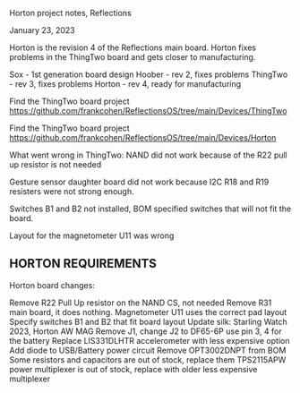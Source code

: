 Horton project notes, Reflections

January 23, 2023

Horton is the revision 4 of the Reflections main board. Horton
fixes problems in the ThingTwo board and gets closer to manufacturing.

Sox - 1st generation board design
Hoober - rev 2, fixes problems
ThingTwo - rev 3, fixes problems
Horton - rev 4, ready for manufacturing

Find the ThingTwo board project
https://github.com/frankcohen/ReflectionsOS/tree/main/Devices/ThingTwo

Find the ThingTwo board project
https://github.com/frankcohen/ReflectionsOS/tree/main/Devices/Horton

What went wrong in ThingTwo:
  NAND did not work because of the R22 pull up resistor is not needed

  Gesture sensor daughter board did not work because I2C R18 and R19 resisters were
  not strong enough.
  
  Switches B1 and B2 not installed, BOM specified switches that will not fit the board.
  
  Layout for the magnetometer U11 was wrong
  
HORTON REQUIREMENTS
---------------------

Horton board changes:

  Remove R22 Pull Up resistor on the NAND CS, not needed
  Remove R31 main board, it does nothing.
  Magnetometer U11 uses the correct pad layout
  Specify switches B1 and B2 that fit board layout
  Update silk: Starling Watch 2023, Horton AW MAG
  Remove J1, change J2 to DF65-6P use pin 3, 4 for the battery
  Replace LIS331DLHTR accelerometer with less expensive option
  Add diode to USB/Battery power circuit
  Remove OPT3002DNPT from BOM
  Some resistors and capacitors are out of stock, replace them
  TPS2115APW power multiplexer is out of stock, replace with older less expensive multiplexer
